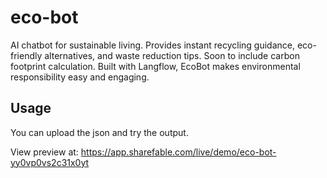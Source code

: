 # eco-bot
AI chatbot for sustainable living. Provides instant recycling guidance, eco-friendly alternatives, and waste reduction tips. Soon to include carbon footprint calculation. Built with Langflow, EcoBot makes environmental responsibility easy and engaging.

## Usage
You can upload the json and try the output.


View preview at:
https://app.sharefable.com/live/demo/eco-bot-yy0vp0vs2c31x0yt
